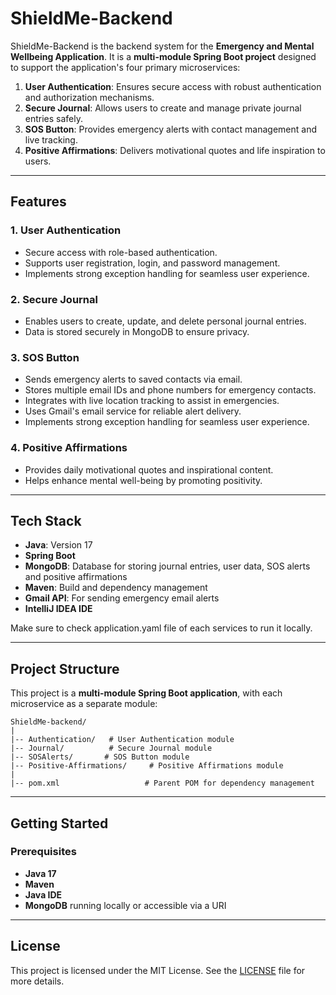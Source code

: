 # ShieldMe-Backend

ShieldMe-Backend is the backend system for the **Emergency and Mental Wellbeing Application**. It is a **multi-module Spring Boot project** designed to support the application's four primary microservices:

1. **User Authentication**: Ensures secure access with robust authentication and authorization mechanisms.
2. **Secure Journal**: Allows users to create and manage private journal entries safely.
3. **SOS Button**: Provides emergency alerts with contact management and live tracking.
4. **Positive Affirmations**: Delivers motivational quotes and life inspiration to users.

---

## Features

### 1. **User Authentication**
- Secure access with role-based authentication.
- Supports user registration, login, and password management.
- Implements strong exception handling for seamless user experience.

### 2. **Secure Journal**
- Enables users to create, update, and delete personal journal entries.
- Data is stored securely in MongoDB to ensure privacy.

### 3. **SOS Button**
- Sends emergency alerts to saved contacts via email.
- Stores multiple email IDs and phone numbers for emergency contacts.
- Integrates with live location tracking to assist in emergencies.
- Uses Gmail's email service for reliable alert delivery.
- Implements strong exception handling for seamless user experience.

### 4. **Positive Affirmations**
- Provides daily motivational quotes and inspirational content.
- Helps enhance mental well-being by promoting positivity.

---

## Tech Stack

- **Java**: Version 17
- **Spring Boot**
- **MongoDB**: Database for storing journal entries, user data, SOS alerts and positive affirmations 
- **Maven**: Build and dependency management
- **Gmail API**: For sending emergency email alerts
- **IntelliJ IDEA IDE**

Make sure to check application.yaml file of each services to run it locally.

---

## Project Structure
This project is a **multi-module Spring Boot application**, with each microservice as a separate module:

```
ShieldMe-backend/
|
|-- Authentication/   # User Authentication module
|-- Journal/          # Secure Journal module
|-- SOSAlerts/       # SOS Button module
|-- Positive-Affirmations/     # Positive Affirmations module
|
|-- pom.xml                   # Parent POM for dependency management
```

---

## Getting Started

### Prerequisites
- **Java 17**
- **Maven**
- **Java IDE**
- **MongoDB** running locally or accessible via a URI


---
<!---
## API Endpoints
### Authentication Service
- `POST /api/auth/register`: Register a new user
- `POST /api/auth/login`: Login user
- `POST /api/auth/logout`: Logout user

### Journal Service
- `GET /api/journal`: Fetch all journal entries
- `POST /api/journal`: Create a new journal entry
- `PUT /api/journal/{id}`: Update a journal entry
- `DELETE /api/journal/{id}`: Delete a journal entry

### SOS Alerts Service
- `POST /api/sos/contacts`: Add an emergency contact
- `GET /api/sos/contacts`: Get all emergency contacts
- `POST /api/sos/alert`: Trigger an emergency alert

### Affirmations Service
- `GET /api/affirmations`: Fetch a motivational quote

---

 ## Key Features

- **Modular Architecture**: Each microservice is self-contained, promoting separation of concerns.
- **Scalability**: Built with scalability in mind, ensuring it can handle increased traffic.
- **Security**: Implements industry-standard security best practices.
- **Resilience**: Includes comprehensive exception handling and logging.

-->


## License
This project is licensed under the MIT License. See the [LICENSE](https://github.com/ajaynegi45/ShieldMe-Backend/blob/main/LICENSE) file for more details.

